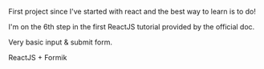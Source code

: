 First project since I've started with react and the best way to learn is to do!

I'm on the 6th step in the first ReactJS tutorial provided by the official doc.

Very basic input & submit form.

ReactJS + Formik
